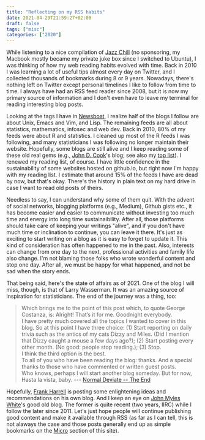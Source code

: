 ```yaml
---
title: "Reflecting on my RSS habits"
date: 2021-04-29T21:59:27+02:00
draft: false
tags: ["misc"]
categories: ["2020"]
---
```


While listening to a nice compilation of [Jazz Chill](https://music.apple.com/us/playlist/jazz-chill/pl.63271312c084419891982eab46cc68ac) (no sponsoring, my Macbook mostly became my private juke box since I switched to Ubuntu), I was thinking of how my web reading habits evolved with time. Back in 2010 I was learning a lot of useful tips almost every day on Twitter, and I collected thousands of bookmarks during 8 or 9 years. Nowadays, there's nothing left on Twitter except personal timelines I like to follow from time to time. I always have had an RSS feed reader since 2008, but it is now my primary source of information and I don't even have to leave my terminal for reading interesting blog posts.

Looking at the tags I have in [Newsboat](https://newsboat.org/), I realize half of the blogs I follow are about Unix, Emacs and Vim, and Lisp. The remaining feeds are all about statistics, mathematics, infosec and web dev. Back in 2010, 80% of my feeds were about R and statistics. I cleaned up most of the R feeds I was following, and many statisticians I was following no longer maintain their website. Hopefully, some blogs are still alive and I keep reading some of these old real gems (e.g., [John D. Cook](https://www.johndcook.com/blog/)'s blog; see also my [top list](/articles/how-i-do)). I renewed my reading list, of course. I have little confidence in the sustainability of some websites hosted on github.io, but right now I'm happy with my reading list. I estimate that around 15% of the feeds I have are dead by now, but that's okay. There's the history in plain text on my hard drive in case I want to read old posts of theirs.

Needless to say, I can understand why some of them quit. With the advent of social networks, blogging platforms (e.g., Medium), Github gists etc., it has become easier and easier to communicate without investing too much time and energy into long time sustainaibility. After all, those platforms should take care of keeping your writings "alive", and if you don't have much time or inclination to continue, you can leave it there. It's just as exciting to start writing on a blog as it is easy to forget to update it. This kind of consideration has often happened to me in the past. Also, interests can change from one day to the next, professional activities and family life also change. I'm not blaming those folks who wrote wonderful content and stop one day. After all, we must be happy for what happened, and not be sad when the story ends.

That being said, here's the state of affairs as of 2021. One of the blog I will miss, though, is that of Larry Wasserman. It was an amazing source of inspiration for statisticians. The end of the journey was a thing, too:

>  Which brings me to the point of this post which, to quote George Costanza, is: Alright! That’s it for me. Goodnight everybody. <br>
>  I have pretty much covered all the topics I wanted to cover in this blog. So at this point I have three choice: (1) Start reporting on daily trivia such as the antics of my cats Dizzy and Miles. (Did I mention that Dizzy caught a mouse a few days ago?); (2) Start posting every other month. (No good: people stop reading.); (3) Stop. <br>
> I think the third option is the best.<br>
> To all of you who have been reading the blog: thanks. And a special thanks to those who have commented or written guest posts.<br>
> Who knows, perhaps I will start another blog someday. But for now, Hasta la vista, baby. --- [Normal Deviate -- The End](https://normaldeviate.wordpress.com/)

Hopefully, [Frank Harrell](https://www.fharrell.com/) is posting some enlightening ideas and recommendations on his own blog. And I keep an eye on [John Myles White](https://www.johnmyleswhite.com/posts/)'s good old blog. The former is quite recent (two years, IIRC) while I follow the later since 2011. Let's just hope people will continue publishing good content and make it available through RSS (as far as I can tell, this is not alaways the case and those posts generally end up as simple bookmarks on the [Micro](/micro) section of this site).
